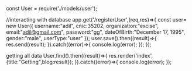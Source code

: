const User = require('./models/user');

//interacting with database
app.get('/registerUser',(req,res)=>{
    const user= new User({
        username:"adil",
        cnic:35202,
        organization:"excise",
        email:"adil@gmail.com",
        password:"gg",
        dateOfBirth:"December 17, 1995",
        gender:"male",
        userType:"user"
    });
    user.save().then((result)=>{
        res.send(result);
    }).catch((error)=>{
        console.log(error);
    });
});


getting all data
User.find().then((result)=>{
        res.render('index',{title:"Getting",blog:result});
    }).catch((error)=>{
        console.log(error);
    });

